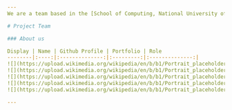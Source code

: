 ```yaml
---
We are a team based in the [School of Computing, National University of Singapore](http://www.comp.nus.edu.sg) from **BTech Software Engineering**, AY2017/2018.

# Project Team

### About us

Display | Name | Github Profile | Portfolio | Role
--------|:----:|:--------------:|:---------:|:--------------:|
![](https://upload.wikimedia.org/wikipedia/en/b/b1/Portrait_placeholder.png) | Adi-Kesava Das | [adi-kd0021](https://github.com/adi-kd0021) | [Portfolio](team/adi-kd0021.md) | Developer
![](https://upload.wikimedia.org/wikipedia/en/b/b1/Portrait_placeholder.png) | Olivier Cheah | [skyventus](https://github.com/skyventus) | [Portfolio](team/skyventus.md) | Developer
![](https://upload.wikimedia.org/wikipedia/en/b/b1/Portrait_placeholder.png) | Li Yi | [timmyly7](https://github.com/timmyly7) | [Portfolio](team/timmyly7.md) | Developer
![](https://upload.wikimedia.org/wikipedia/en/b/b1/Portrait_placeholder.png) | Hngoi Zi Wen | [e0261618](https://github.com/e0261618) | [Portfolio](team/e0261618.md) | Developer
![](https://upload.wikimedia.org/wikipedia/en/b/b1/Portrait_placeholder.png) | Chi Lai Ping  | [Chilaiping](https://github.com/Chilaiping) | [Portfolio](team/chilaiping.md) | Developer

---
```

